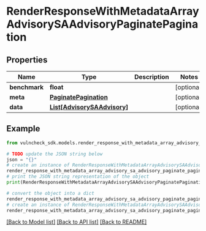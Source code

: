 # RenderResponseWithMetadataArrayAdvisorySAAdvisoryPaginatePagination


## Properties

Name | Type | Description | Notes
------------ | ------------- | ------------- | -------------
**benchmark** | **float** |  | [optional] 
**meta** | [**PaginatePagination**](PaginatePagination.md) |  | [optional] 
**data** | [**List[AdvisorySAAdvisory]**](AdvisorySAAdvisory.md) |  | [optional] 

## Example

```python
from vulncheck_sdk.models.render_response_with_metadata_array_advisory_sa_advisory_paginate_pagination import RenderResponseWithMetadataArrayAdvisorySAAdvisoryPaginatePagination

# TODO update the JSON string below
json = "{}"
# create an instance of RenderResponseWithMetadataArrayAdvisorySAAdvisoryPaginatePagination from a JSON string
render_response_with_metadata_array_advisory_sa_advisory_paginate_pagination_instance = RenderResponseWithMetadataArrayAdvisorySAAdvisoryPaginatePagination.from_json(json)
# print the JSON string representation of the object
print(RenderResponseWithMetadataArrayAdvisorySAAdvisoryPaginatePagination.to_json())

# convert the object into a dict
render_response_with_metadata_array_advisory_sa_advisory_paginate_pagination_dict = render_response_with_metadata_array_advisory_sa_advisory_paginate_pagination_instance.to_dict()
# create an instance of RenderResponseWithMetadataArrayAdvisorySAAdvisoryPaginatePagination from a dict
render_response_with_metadata_array_advisory_sa_advisory_paginate_pagination_from_dict = RenderResponseWithMetadataArrayAdvisorySAAdvisoryPaginatePagination.from_dict(render_response_with_metadata_array_advisory_sa_advisory_paginate_pagination_dict)
```
[[Back to Model list]](../README.md#documentation-for-models) [[Back to API list]](../README.md#documentation-for-api-endpoints) [[Back to README]](../README.md)


